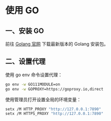 # 使用 GO

## 一、安装 GO

前往 [Golang 官网](https://golang.org/dl/) 下载最新版本的 Golang 安装包。

## 二、设置代理

使用 go env 命令设置代理：

```sh
go env -w GO111MODULE=on
go env -w GOPROXY=https://goproxy.io,direct
```

使用管理员打开设置全局的环境变量：

```sh
setx /M HTTP_PROXY "http://127.0.0.1:7890"
setx /M HTTPS_PROXY "http://127.0.0.1:7890"
```

